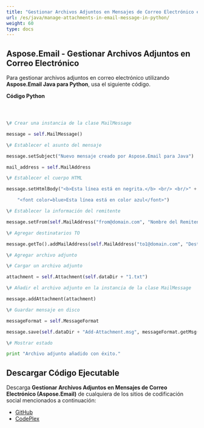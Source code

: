 ```yaml
---
title: "Gestionar Archivos Adjuntos en Mensajes de Correo Electrónico en Python"
url: /es/java/manage-attachments-in-email-message-in-python/
weight: 60
type: docs
---
```


## **Aspose.Email - Gestionar Archivos Adjuntos en Correo Electrónico**
Para gestionar archivos adjuntos en correo electrónico utilizando **Aspose.Email Java para Python**, usa el siguiente código.

**Código Python**

``` python



\# Crear una instancia de la clase MailMessage

message = self.MailMessage()

\# Establecer el asunto del mensaje

message.setSubject("Nuevo mensaje creado por Aspose.Email para Java")

mail_address = self.MailAddress

\# Establecer el cuerpo HTML

message.setHtmlBody("<b>Esta línea está en negrita.</b> <br/> <br/>" +

    "<font color=blue>Esta línea está en color azul</font>")

\# Establecer la información del remitente

message.setFrom(self.MailAddress("from@domain.com", "Nombre del Remitente", False))

\# Agregar destinatarios TO

message.getTo().addMailAddress(self.MailAddress("to1@domain.com", "Destinatario 1", False))

\# Agregar archivo adjunto

\# Cargar un archivo adjunto

attachment = self.Attachment(self.dataDir + "1.txt")

\# Añadir el archivo adjunto en la instancia de la clase MailMessage

message.addAttachment(attachment)

\# Guardar mensaje en disco

messageFormat = self.MessageFormat

message.save(self.dataDir + "Add-Attachment.msg", messageFormat.getMsg())

\# Mostrar estado

print "Archivo adjunto añadido con éxito."

```
## **Descargar Código Ejecutable**
Descarga **Gestionar Archivos Adjuntos en Mensajes de Correo Electrónico (Aspose.Email)** de cualquiera de los sitios de codificación social mencionados a continuación:

- [GitHub](https://github.com/aspose-email/Aspose.Email-for-Java/releases/tag/Aspose.Email_Java_for_Python-v1.0)
- [CodePlex](http://asposeemailjavapython.codeplex.com/releases/)